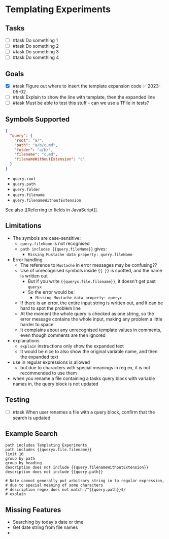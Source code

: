 # Templating Experiments

## Tasks

- [ ] #task Do something 1
- [ ] #task Do something 2
- [ ] #task Do something 3
- [ ] #task Do something 4

## Goals

- [x] #task Figure out where to insert the template expansion code ✅ 2023-05-02
- [ ] #task Explain to show the line with template, then the expanded line
- [ ] #task Must be able to test this stuff - can we use a TFile in tests?

## Symbols Supported

<!-- snippet: QueryContext.test.QueryContext_should_construct_a_QueryContext_from_a_path.approved.json -->
```json
{
  "query": {
    "root": "a/",
    "path": "a/b/c.md",
    "folder": "a/b/",
    "filename": "c.md",
    "filenameWithoutExtension": "c"
  }
}
```
<!-- endSnippet -->

- `query.root`
- `query.path`
- `query.folder`
- `query.filename`
- `query.filenameWithoutExtension`

See also [[Referring to fields in JavaScript]].

## Limitations

- The symbols are case-sensitive:
  - `query.fileName` is not recognised
  - `path includes {{query.fileName}}` gives:
    - `Missing Mustache data property: query.fileName`
- Error handling
  - The reference to `Mustache` in error messages may be confusing??
  - Use of unrecognised symbols inside `{{ }}` is spotted, and the name is written out
    - But if you write `{{queryx.file.filename}}`, it doesn't get past `queryx`
    - So the error would be:
      - `Missing Mustache data property: queryx`
  - If there is an error, the entire input string is written out, and it can be hard to spot the problem line
  - At the moment the whole query is checked as one string, so the error message contains the whole input, making any problem a little harder to space
  - It complains about any unrecognised template values in comments, even though comments are then ignored
- explanations
  - `explain` instructions only show the expanded text
  - It would be nice to also show the original variable name, and then the expanded text
- use in regular expressions is allowed
  - but due to characters with special meanings in reg ex, it is not recommended to use them
- when you rename a file containing a tasks query block with variable names in, the query block is not updated

## Testing

- [ ] #task When user renames a file with a query block, confirm that the search is updated

## Example Search

```tasks
path includes Templating Experiments
path includes {{queryx.file.filename}}
limit 10
group by path
group by heading
description does not include {{query.filenameWithoutExtension}}
description does not include {{query.path}}

# Note cannot generally put arbitrary string in to regular expression,
# due to special meaning of some characters
# description regex does not match /^{{query.path}}$/
# explain
```

## Missing Features

- Searching by today's date or time
- Get date string from file names
-
